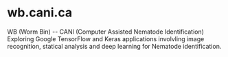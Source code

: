 # wb.cani.ca
WB (Worm Bin) -- CANI (Computer Assisted Nematode Identification)  
Exploring Google TensorFlow and Keras applications involvling image recognition, statical analysis and deep learning for Nematode identification. 
